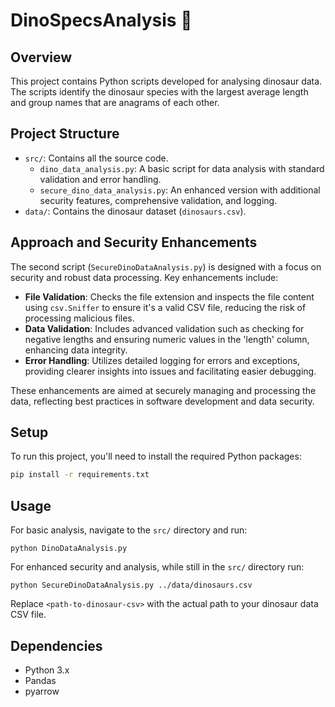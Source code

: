 
# DinoSpecsAnalysis 🦖

## Overview
This project contains Python scripts developed for analysing dinosaur data. The scripts identify the dinosaur species with the largest average length and group names that are anagrams of each other.

## Project Structure
- `src/`: Contains all the source code.
  - `dino_data_analysis.py`: A basic script for data analysis with standard validation and error handling.
  - `secure_dino_data_analysis.py`: An enhanced version with additional security features, comprehensive validation, and logging.
- `data/`: Contains the dinosaur dataset (`dinosaurs.csv`).

## Approach and Security Enhancements
The second script (`SecureDinoDataAnalysis.py`) is designed with a focus on security and robust data processing. Key enhancements include:

- **File Validation**: Checks the file extension and inspects the file content using `csv.Sniffer` to ensure it's a valid CSV file, reducing the risk of processing malicious files.
- **Data Validation**: Includes advanced validation such as checking for negative lengths and ensuring numeric values in the 'length' column, enhancing data integrity.
- **Error Handling**: Utilizes detailed logging for errors and exceptions, providing clearer insights into issues and facilitating easier debugging.

These enhancements are aimed at securely managing and processing the data, reflecting best practices in software development and data security.

## Setup
To run this project, you'll need to install the required Python packages:

```bash
pip install -r requirements.txt
```

## Usage
For basic analysis, navigate to the `src/` directory and run:
```
python DinoDataAnalysis.py
```
For enhanced security and analysis, while still in the `src/` directory run:
```
python SecureDinoDataAnalysis.py ../data/dinosaurs.csv
```

Replace `<path-to-dinosaur-csv>` with the actual path to your dinosaur data CSV file.

## Dependencies
- Python 3.x
- Pandas
- pyarrow

